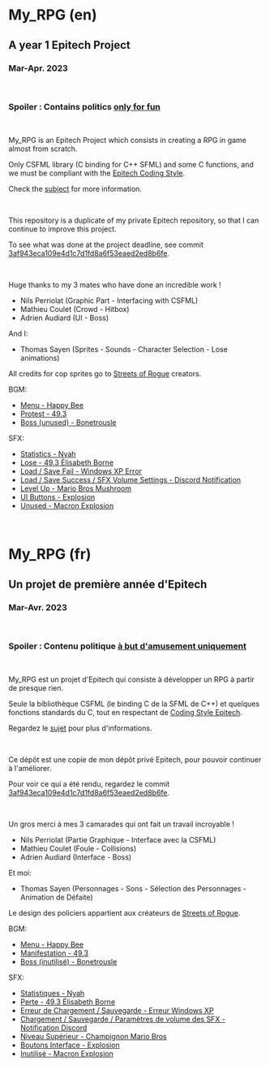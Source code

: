 # My_RPG (en)
## A year 1 Epitech Project
### Mar-Apr. 2023

<br>

### Spoiler : Contains politics <ins>only for fun</ins>

<br>

My_RPG is an Epitech Project which consists in creating a RPG in game almost from scratch.

Only CSFML library (C binding for C++ SFML) and some C functions, and we must be compliant with the [Epitech Coding Style](Epitech%20C%20Coding%20Style.pdf).

Check the [subject](Subject%20MyRPG.pdf) for more information.

<br>

This repository is a duplicate of my private Epitech repository, so that I can continue to improve this project.

To see what was done at the project deadline, see commit [3af943eca109e4d1c7d1fd8a6f53eaed2ed8b6fe](https://github.com/Chi-Iroh/my_rpg/tree/3af943eca109e4d1c7d1fd8a6f53eaed2ed8b6fe).

<br>

Huge thanks to my 3 mates who have done an incredible work !
- Nils Perriolat (Graphic Part - Interfacing with CSFML)
- Mathieu Coulet (Crowd - Hitbox)
- Adrien Audiard (UI - Boss)

And I:
- Thomas Sayen (Sprites - Sounds - Character Selection - Lose animations)

All credits for cop sprites go to [Streets of Rogue](https://store.steampowered.com/app/512900/Streets_of_Rogue/) creators.

BGM:
- [Menu - Happy Bee](https://www.youtube.com/watch?v=oYRNag5NJM4)
- [Protest - 49.3](https://www.youtube.com/watch?v=0P5oFFBMaNw)
- [Boss (unused) - Bonetrousle](https://www.youtube.com/watch?v=AKAiUtWZ4xY)

SFX:
- [Statistics - Nyah](https://pixabay.com/sound-effects/nyah-105109/)
- [Lose - 49.3 Élisabeth Borne](https://www.youtube.com/watch?v=e1Kxkg3Lvwk)
- [Load / Save Fail - Windows XP Error](https://www.youtube.com/watch?v=0lhhrUuw2N8)
- [Load / Save Success / SFX Volume Settings - Discord Notification](https://www.youtube.com/watch?v=rIPq9Fl5r44)
- [Level Up - Mario Bros Mushroom](https://www.youtube.com/watch?v=6G-k4zxou7Y)
- [UI Buttons - Explosion](https://www.youtube.com/watch?v=4Ifc9D_fyrY)
- [Unused - Macron Explosion](https://www.youtube.com/watch?v=BO-pNmfojao)

<br>

# My_RPG (fr)
## Un projet de première année d'Epitech
### Mar-Avr. 2023

<br>

### Spoiler : Contenu politique <ins>à but d'amusement uniquement</ins>

<br>

My_RPG est un projet d'Epitech qui consiste à développer un RPG à partir de presque rien.

Seule la bibliothèque CSFML (le binding C de la SFML de C++) et quelques fonctions standards du C, tout en respectant de [Coding Style Epitech](Epitech%20C20Coding%20Style.pdf).

Regardez le [sujet](Subject%20MyRPG.pdf) pour plus d'informations.

<br>

Ce dépôt est une copie de mon dépôt privé Epitech, pour pouvoir continuer à l'améliorer.

Pour voir ce qui a été rendu, regardez le commit [3af943eca109e4d1c7d1fd8a6f53eaed2ed8b6fe](https://github.com/Chi-Iroh/my_rpg/tree/3af943eca109e4d1c7d1fd8a6f53eaed2ed8b6fe).

<br>

Un gros merci à mes 3 camarades qui ont fait un travail incroyable !
- Nils Perriolat (Partie Graphique - Interface avec la CSFML)
- Mathieu Coulet (Foule - Collisions)
- Adrien Audiard (Interface - Boss)

Et moi:
- Thomas Sayen (Personnages - Sons - Sélection des Personnages - Animation de Défaite)

Le design des policiers appartient aux créateurs de [Streets of Rogue](https://store.steampowered.com/app/512900/Streets_of_Rogue/).

BGM:
- [Menu - Happy Bee](https://www.youtube.com/watch?v=oYRNag5NJM4)
- [Manifestation - 49.3](https://www.youtube.com/watch?v=0P5oFFBMaNw)
- [Boss (inutilisé) - Bonetrousle](https://www.youtube.com/watch?v=AKAiUtWZ4xY)

SFX:
- [Statistiques - Nyah](https://pixabay.com/sound-effects/nyah-105109/)
- [Perte - 49.3 Élisabeth Borne](https://www.youtube.com/watch?v=e1Kxkg3Lvwk)
- [Erreur de Chargement / Sauvegarde - Erreur Windows XP](https://www.youtube.com/watch?v=0lhhrUuw2N8)
- [Chargement / Sauvegarde / Paramètres de volume des SFX - Notification Discord](https://www.youtube.com/watch?v=rIPq9Fl5r44)
- [Niveau Supérieur - Champignon Mario Bros](https://www.youtube.com/watch?v=6G-k4zxou7Y)
- [Boutons Interface - Explosion](https://www.youtube.com/watch?v=4Ifc9D_fyrY)
- [Inutilisé - Macron Explosion](https://www.youtube.com/watch?v=BO-pNmfojao)
